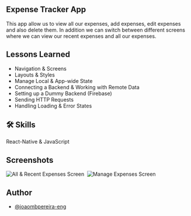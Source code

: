 
## Expense Tracker App 

This app allow us to view all our expenses, add expenses, edit expenses and also delete them. In addition we can switch between different screens where we can view our recent expenses and all our expenses.


## Lessons Learned

- Navigation & Screens
- Layouts & Styles
- Manage Local & App-wide State
- Connecting a Backend & Working with Remote Data
- Setting up a Dummy Backend (Firebase)
- Sending HTTP Requests
- Handling Loading & Error States


## 🛠 Skills

React-Native & JavaScript


## Screenshots

![All & Recent Expenses Screen](https://user-images.githubusercontent.com/73299801/208865518-3513d324-3c35-4962-83d2-7d264c7f1a55.png)
​
![Manage Expenses Screen](https://user-images.githubusercontent.com/73299801/208866495-5f5a8e83-423d-46da-8a25-1ae57098966e.png)


## Author

- [@joaombpereira-eng](https://github.com/joaombpereira-eng)
